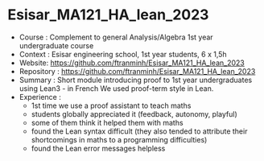 # Esisar_MA121_HA_lean_2023
* Course : Complement to general Analysis/Algebra 1st year undergraduate course
* Context : Esisar engineering school, 1st year students, 6 x 1,5h 
* Website: https://github.com/ftranminh/Esisar_MA121_HA_lean_2023
* Repository : https://github.com/ftranminh/Esisar_MA121_HA_lean_2023
* Summary : Short module introducing proof to 1st year undergraduates using Lean3 - in French
  We used proof-term style in Lean.
* Experience : 
   - 1st time we use a proof assistant to teach maths
   - students globally appreciated it (feedback, autonomy, playful)
   - some of them think it helped them with maths
   - found the Lean syntax difficult (they also tended to attribute their shortcomings in maths to a programming difficulties)
   - found the Lean error messages helpless

